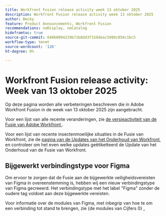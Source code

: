 ```yaml
---
title: Workfront Fusion release activity week 13 oktober 2025
description: Workfront Fusion release activity week 13 oktober 2025
author: Becky
feature: Product Announcements, Workfront Fusion
recommendations: noDisplay, noCatalog
hidefromtoc: true
source-git-commit: 64968094229b71b8dd3f159deac5989c056c1bc5
workflow-type: tm+mt
source-wordcount: '126'
ht-degree: 0%

---
```


# Workfront Fusion release activity: Week van 13 oktober 2025

Op deze pagina worden alle verbeteringen beschreven die in Adobe Workfront Fusion in de week van 13 oktober 2025 zijn aangebracht.

Voor een lijst van alle recente veranderingen, zie [&#x200B; de versieactiviteit van de Fusie van Adobe Workfront &#x200B;](/help/workfront-fusion/fusion-product-releases/fusion-release-activity.md).

Voor een lijst van recente insectenmoeilijke situaties in de Fusie van Workfront, zie de [&#x200B; pagina van de Updates van het Onderhoud van Workfront &#x200B;](https://experienceleague.adobe.com/en/docs/workfront-known-issues/releases/current-updates) en controleer om het even welke updates geëtiketteerd de Update van het Onderhoud van de Fusie van Workfront.

## Bijgewerkt verbindingstype voor Figma

Om ervoor te zorgen dat de Fusie aan de bijgewerkte veiligheidsvereisten van Figma in overeenstemming is, hebben wij een nieuw verbindingstype van Figma gecreeerd. Het verbindingstype met het label &quot;Figma&quot; zonder de oudere tag voldoet aan deze bijgewerkte vereisten.

Voor informatie over de modules van Figma, met inbegrip van hoe te om een verbinding tot stand te brengen, zie {de modules van Cijfers 0} [.](/help/workfront-fusion/references/apps-and-modules/third-party-connectors/figma-modules.md)
